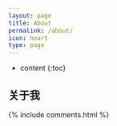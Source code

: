 ```yaml
---
layout: page
title: About
permalink: /about/
icon: heart
type: page
---
```


* content
{:toc}

## 关于我


{% include comments.html %}
